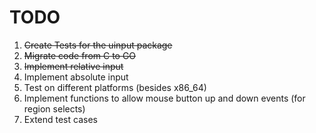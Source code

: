 TODO
====

1. ~~Create Tests for the uinput package~~
2. ~~Migrate code from C to GO~~
3. ~~Implement relative input~~
4. Implement absolute input
5. Test on different platforms (besides x86_64)
6. Implement functions to allow mouse button up and down events (for region selects)
7. Extend test cases